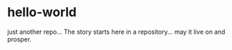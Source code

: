 # hello-world
just another repo...
The story starts here in a repository... may it live on and prosper.
